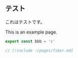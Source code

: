 ## テスト
これはテストです。
  
This is an example page.

```ts
export const bbb = 'c'
```

```ts
// [!include ~/pages/fiber.md]
```
